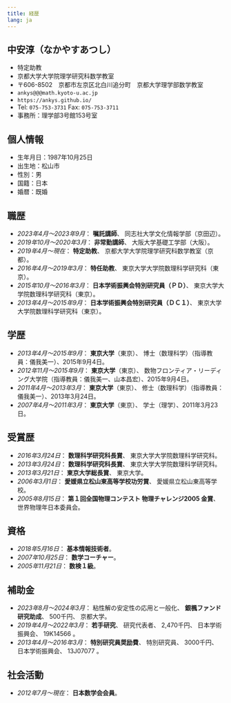 ```yaml
---
title: 経歴
lang: ja
---
```


## 中安淳（なかやすあつし）

* 特定助教
* 京都大学大学院理学研究科数学教室 [](https://www.math.kyoto-u.ac.jp/)
* 〒606-8502　京都市左京区北白川追分町　京都大学理学部数学教室
* `ankys@@@math.kyoto-u.ac.jp`
* `https://ankys.github.io/`
  [](https://orcid.org/0000-0002-2008-7321)
  [](https://www.researchgate.net/profile/Atsushi_Nakayasu)
  [](https://github.com/ankys)
* Tel: `075-753-3731`
  Fax: `075-753-3711`
* 事務所：理学部3号館153号室

## 個人情報

* 生年月日：1987年10月25日
* 出生地：松山市
* 性別：男
* 国籍：日本
* 婚暦：既婚

## 職歴

* *2023年4月～2023年9月*：
  **嘱託講師**、
  同志社大学文化情報学部（京田辺）。
* *2019年10月～2020年3月*：
  **非常勤講師**、
  大阪大学基礎工学部（大阪）。
* *2019年4月～現在*：
  **特定助教**、
  京都大学大学院理学研究科数学教室（京都）。
* *2016年4月～2019年3月*：
  **特任助教**、
  東京大学大学院数理科学研究科（東京）。
* *2015年10月～2016年3月*：
  **日本学術振興会特別研究員（ＰＤ）**、
  東京大学大学院数理科学研究科（東京）。
* *2013年4月～2015年9月*：
  **日本学術振興会特別研究員（ＤＣ１）**、
  東京大学大学院数理科学研究科（東京）。

## 学歴

* *2013年4月～2015年9月*：
  **東京大学**（東京）、
  博士（数理科学）（指導教員：儀我美一）、2015年9月4日。
* *2012年11月～2015年9月*：
  **東京大学**（東京）、
  数物フロンティア・リーディング大学院（指導教員：儀我美一、山本昌宏）、2015年9月4日。
* *2011年4月～2013年3月*：
  **東京大学**（東京）、
  修士（数理科学）（指導教員：儀我美一）、2013年3月24日。
* *2007年4月～2011年3月*：
  **東京大学**（東京）、
  学士（理学）、2011年3月23日。

## 受賞歴

* *2016年3月24日*：
  **数理科学研究科長賞**、
  東京大学大学院数理科学研究科。
* *2013年3月24日*：
  **数理科学研究科長賞**、
  東京大学大学院数理科学研究科。
* *2013年3月21日*：
  **東京大学総長賞**、
  東京大学。
* *2006年3月1日*：
  **愛媛県立松山東高等学校功労賞**、
  愛媛県立松山東高等学校。
* *2005年8月15日*：
  **第１回全国物理コンテスト 物理チャレンジ2005 金賞**、
  世界物理年日本委員会。

## 資格

* *2018年5月16日*：
  **基本情報技術者**。
* *2007年10月25日*：
  **数学コーチャー**。
* *2005年11月21日*：
  **数検１級**。

## 補助金

* *2023年8月～2024年3月*：
  粘性解の安定性の応用と一般化、
  **銀楓ファンド研究助成**、
  500千円、
  京都大学。
* *2019年4月～2022年3月*：
  **若手研究**、
  研究代表者、
  2,470千円、
  日本学術振興会、
  19K14566
  [](https://kaken.nii.ac.jp/ja/grant/KAKENHI-PROJECT-19K14566/)。
* *2013年4月～2016年3月*：
  **特別研究員奨励費**、
  特別研究員、
  3000千円、
  日本学術振興会、
  13J07077
  [](https://kaken.nii.ac.jp/d/p/13J07077.ja.html)。

## 社会活動

* *2012年7月～現在*：
  **日本数学会会員**。
